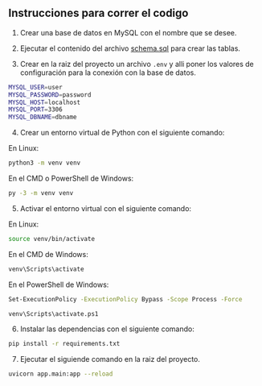 ## Instrucciones para correr el codigo

1. Crear una base de datos en MySQL con el nombre que se desee.

2. Ejecutar el contenido del archivo [schema.sql](https://github.com/gmr458/proyecto/blob/master/schema.sql) para crear las tablas.

3. Crear en la raiz del proyecto un archivo `.env` y alli poner los valores de configuración para la conexión con la base de datos.

```sh
MYSQL_USER=user
MYSQL_PASSWORD=password
MYSQL_HOST=localhost
MYSQL_PORT=3306
MYSQL_DBNAME=dbname
```

4. Crear un entorno virtual de Python con el siguiente comando:

En Linux:
```sh
python3 -m venv venv
```

En el CMD o PowerShell de Windows:
```sh
py -3 -m venv venv
```

5. Activar el entorno virtual con el siguiente comando:

En Linux:
```sh
source venv/bin/activate
```

En el CMD de Windows:
```sh
venv\Scripts\activate
```

En el PowerShell de Windows:
```sh
Set-ExecutionPolicy -ExecutionPolicy Bypass -Scope Process -Force
```
```sh
venv\Scripts\activate.ps1
```

6. Instalar las dependencias con el siguiente comando:
```sh
pip install -r requirements.txt
```

7. Ejecutar el siguiende comando en la raiz del proyecto.
```sh
uvicorn app.main:app --reload
```
